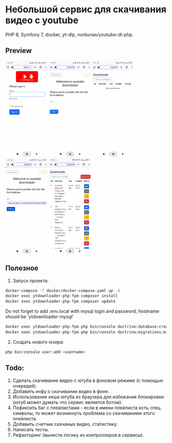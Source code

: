 # Небольшой сервис для скачивания видео с youtube

PHP 8, Symfony 7, docker, yt-dlp, norkunas/youtube-dl-php.

## Preview  
<img src="documentation/readmemd-images/1.jpg" alt="Login page" height="300"><img src="documentation/readmemd-images/2.jpg" alt="Login page" height="300"><img src="documentation/readmemd-images/3.jpg" alt="Login page" height="300"><img src="documentation/readmemd-images/4.jpg" alt="Login page" height="300"><img src="documentation/readmemd-images/5.jpg" alt="Login page" height="300">

## Полезное  
1. Запуск проекта:
``` bash
docker-compose -f docker/docker-compose.yaml up -d
docker exec ytdownloader-php-fpm composer install
docker exec ytdownloader-php-fpm composer update
```
Do not forget to add .env.local with mysql login and password, hostname should be 'ytdownloader-mysql'
``` bash
docker exec ytdownloader-php-fpm php bin/console doctrine:database:create
docker exec ytdownloader-php-fpm php bin/console doctrine:migrations:migrate
```
2. Создать нового юзера:
```php
php bin/console user:add <username>
``` 

## Todo:
1. Сделать скачивание видео с ютуба в фоновом режиме (с помощью очередей).
2. Добавить инфу о скачивании видео в фоне.
3. Использование кеша ютуба из браузера для избежания блокировки (ютуб может думать что сервис является ботом).
4. Пофиксить баг с плейлистами - если в имени плейлиста есть спец. символы, то может возникнуть проблема со скачиванием этого плейлиста.
5. Добавить счетчик скачаных видео, статистику.
6. Написать тесты.
7. Рефакторинг (вынести логику из контроллеров в сервисы).
